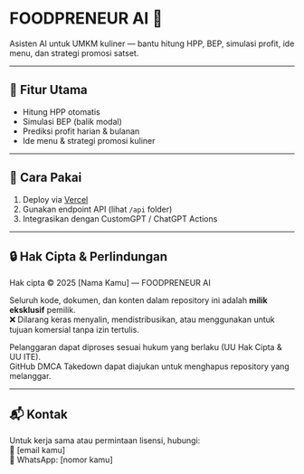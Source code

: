 # FOODPRENEUR AI 🚀
Asisten AI untuk UMKM kuliner — bantu hitung HPP, BEP, simulasi profit, ide menu, dan strategi promosi satset.

---

## 🚀 Fitur Utama
- Hitung HPP otomatis
- Simulasi BEP (balik modal)
- Prediksi profit harian & bulanan
- Ide menu & strategi promosi kuliner

---

## 📖 Cara Pakai
1. Deploy via [Vercel](https://vercel.com)  
2. Gunakan endpoint API (lihat `/api` folder)  
3. Integrasikan dengan CustomGPT / ChatGPT Actions  

---

## 🔒 Hak Cipta & Perlindungan
Hak cipta © 2025 [Nama Kamu] — FOODPRENEUR AI  

Seluruh kode, dokumen, dan konten dalam repository ini adalah **milik eksklusif** pemilik.  
❌ Dilarang keras menyalin, mendistribusikan, atau menggunakan untuk tujuan komersial tanpa izin tertulis.  

Pelanggaran dapat diproses sesuai hukum yang berlaku (UU Hak Cipta & UU ITE).  
GitHub DMCA Takedown dapat diajukan untuk menghapus repository yang melanggar.

---

## 📬 Kontak
Untuk kerja sama atau permintaan lisensi, hubungi:  
📧 [email kamu]  
📲 WhatsApp: [nomor kamu]
